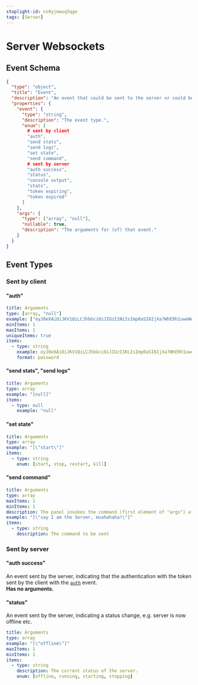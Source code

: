 ```yaml
---
stoplight-id: ns0yjmwuq5qge
tags: [Server]
---
```


# Server Websockets

## Event Schema
```json jsonSchema
{
  "type": "object",
  "title": "Event",
  "description": "An event that could be sent to the server or could be received from the server.",
  "properties": {
    "event": {
      "type": "string",
      "description": "The event type.",
      "enum": [
        # sent by client
        "auth",
        "send stats",
        "send logs",
        "set state",
        "send command",
        # sent by server
        "auth success",
        "status",
        "console output",
        "stats",
        "token expiring",
        "token expired"
      ]
    },
    "args": {
      "type": ["array", "null"],
      "nullable": true,
      "description": "The arguments for (of) that event."
    }
  }
}
```

## Event Types
### Sent by client
#### "auth"
```yaml jsonSchema
title: Arguments
type: [array, "null"]
example: ["eyJ0eXAiOiJKV1QiLCJhbGciOiJIUzI1NiIsImp0aSI6IjXa7WhE9h1uweWea01IkaPo1"]
minItems: 1
maxItems: 1
uniqueItems: true
items:
  - type: string
    example: eyJ0eXAiOiJKV1QiLCJhbGciOiJIUzI1NiIsImp0aSI6IjXa7WhE9h1uweWea01IkaPo1
    format: password
```
#### "send stats", "send logs"
```yaml jsonSchema
title: Arguments
type: array
example: "[null]"
items:
  - type: null
    example: "null"
```
#### "set state"
```yaml jsonSchema
title: Arguments
type: array
example: "[\"start\"]"
items:
  - type: string
    enum: [start, stop, restart, kill]
```
#### "send command"
```yaml jsonSchema
title: Arguments
type: array
maxItems: 1
minItems: 1
description: The panel invokes the command (first element of "args") after receiving this event.
example: "[\"say I am the Server, muahahaha!\"]"
items:
  - type: string
    description: The command to be sent
```
### Sent by server
#### "auth success"
An event sent by the server, indicating that the authentication with the token sent by the client with the [`auth`](#"auth") event. \
**Has no arguments.**
#### "status"
An event sent by the server, indicating a status change, e.g. server is now offline etc.
```yaml jsonSchema
title: Arguments
type: array
example: "[\"offline\"]"
maxItems: 1
minItems: 1
items:
  - type: string
    description: The current status of the server.
    enum: [offline, running, starting, stopping]
```